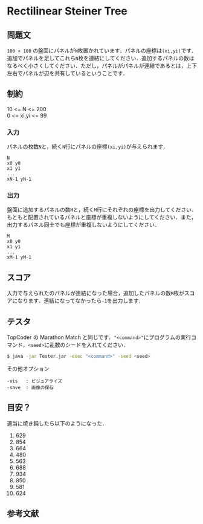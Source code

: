 # Rectilinear Steiner Tree

## 問題文
```100 × 100``` の盤面にパネルが```N```枚置かれています．パネルの座標は```(xi,yi)```です．追加でパネルを足してこれら```N```枚を連結にしてください．追加するパネルの数はなるべく小さくしてください．ただし，パネルがパネルが連結であるとは，上下左右でパネルが辺を共有しているということです．

## 制約
10 <= N <= 200  
0 <= xi,yi <= 99

### 入力
パネルの枚数```N```と，続く```N```行にパネルの座標```(xi,yi)```が与えられます．
```
N
x0 y0
x1 y1
...
xN-1 yN-1
```

### 出力
盤面に追加するパネルの数```M```と，続く```M```行にそれぞれの座標を出力してください．もともと配置されているパネルと座標が重複しないようにしてください．また，出力するパネル同士でも座標が重複しないようにしてください．
```
M
x0 y0
x1 y1
...
xM-1 yM-1
```

## スコア
入力で与えられたのパネルが連結になった場合，追加したパネルの数```M```枚がスコアになります．連結になってなかったら```-1```を出力します．

## テスタ
TopCoder の Marathon Match と同じです．```"<command>"```にプログラムの実行コマンド，```<seed>```に乱数のシードを入れてください．
```sh
$ java -jar Tester.jar -exec "<command>" -seed <seed>
```
その他オプション
```
-vis   : ビジュアライズ
-save  : 画像の保存
```

## 目安？
適当に焼き鈍したら以下のようになった．

1) 629
2) 854
3) 664
4) 480
5) 563
6) 688
7) 934
8) 850
9) 581
10) 624

##  参考文献

